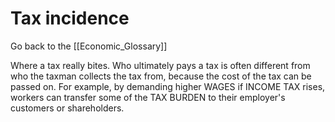 # Tax incidence

Go back to the [[Economic_Glossary]]


Where a tax really bites. Who ultimately pays a tax is often different from who the taxman collects the tax from, because the cost of the tax can be passed on. For example, by demanding higher WAGES if INCOME TAX rises, workers can transfer some of the TAX BURDEN to their employer's customers or shareholders.

